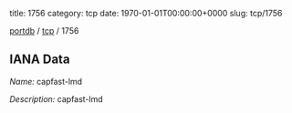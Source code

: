 title: 1756
category: tcp
date: 1970-01-01T00:00:00+0000
slug: tcp/1756

[portdb](/) / [tcp](/category/tcp.html) / 1756


## IANA Data

_Name:_ capfast-lmd

_Description:_ capfast-lmd

